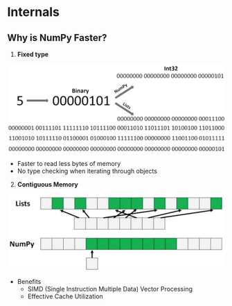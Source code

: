 # Internals

## Why is NumPy Faster?

1. **Fixed type**

![image](../../media/Internals-image1.jpg)

- Faster to read less bytes of memory
- No type checking when iterating through objects

2. **Contiguous Memory**

![image](../../media/Internals-image2.jpg)

- Benefits
  - SIMD (Single Instruction Multiple Data) Vector Processing
  - Effective Cache Utilization
